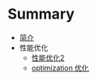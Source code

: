 # Summary

* [简介](README.md)
* 性能优化
   * [性能优化2](chapter1/section2.md)
   * [optimization 优化](chapter1/section1.md)

